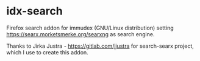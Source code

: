 # idx-search

Firefox search addon for immudex (GNU/Linux distribution) setting 
https://searx.morketsmerke.org/searxng as search engine.

Thanks to Jirka Justra - https://gitlab.com/jjustra for search-searx project, 
which I use to create this addon.

